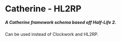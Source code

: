 Catherine - HL2RP
=========
##### A Catherine framework schema based off Half-Life 2.
Can be used instead of Clockwork and HL2RP.